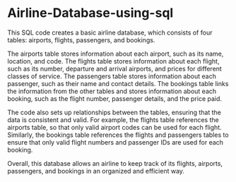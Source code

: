 # Airline-Database-using-sql
This SQL code creates a basic airline database, which consists of four tables: airports, flights, passengers, and bookings.

The airports table stores information about each airport, such as its name, location, and code. The flights table stores information about each flight, such as its number, departure and arrival airports, and prices for different classes of service. The passengers table stores information about each passenger, such as their name and contact details. The bookings table links the information from the other tables and stores information about each booking, such as the flight number, passenger details, and the price paid.

The code also sets up relationships between the tables, ensuring that the data is consistent and valid. For example, the flights table references the airports table, so that only valid airport codes can be used for each flight. Similarly, the bookings table references the flights and passengers tables to ensure that only valid flight numbers and passenger IDs are used for each booking.

Overall, this database allows an airline to keep track of its flights, airports, passengers, and bookings in an organized and efficient way.
